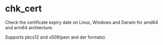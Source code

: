 # chk_cert
Check the certificate expiry date on Linux, Windows and Darwin for amd64 and arm64 archtecture.

Supports pkcs12 and x509(pem and der formats).